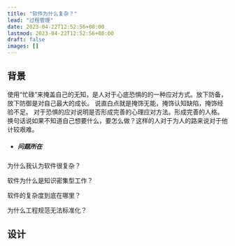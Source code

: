 ```yaml
---
title: "软件为什么复杂？"
lead: "过程管理"
date: 2023-04-22T12:52:56+08:00
lastmod: 2023-04-22T12:52:56+08:00
draft: false
images: []
---
```


## 背景
使用“忙碌”来掩盖自己的无知，是人对于心底恐惧的的一种应对方式。放下防备，放下防御是对自己最大的成长。
说直白点就是掩饰无能，掩饰认知缺陷，掩饰经验不足。
对于恐惧的应对说明是否形成完善的心理应对方法。形成完善的人格。
换句话说如果不知道自己想要什么，要怎么做？这样的人对于为人的路来说对于他计较艰难。

- ##### 问题所在

为什么我认为软件很复杂？

软件为什么是知识密集型工作？

软件的复杂度到底在哪里？

为什么工程规范无法标准化？

## 设计

